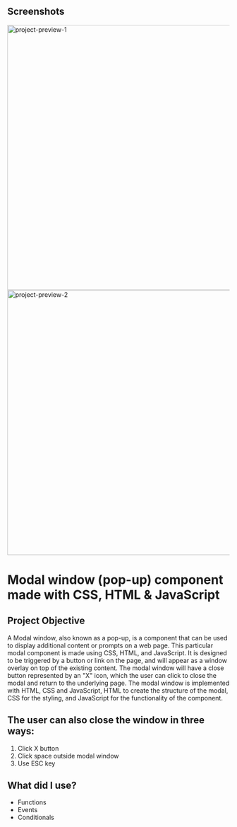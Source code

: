 Screenshots
---------------------

<img width="600" alt="project-preview-1" src="https://github.com/adriiiiiix/modal-window/assets/88784785/a1eda568-d630-4b54-9e6a-6aed9e91f406">
<img width="600" alt="project-preview-2" src="https://github.com/adriiiiiix/modal-window/assets/88784785/dadecf3d-9d73-4772-b255-2cd4b6fb6d06">

# Modal window (pop-up) component made with CSS, HTML &amp; JavaScript

## Project Objective

A Modal window, also known as a pop-up, is a component that can be used to display additional content or prompts on a web page. This particular modal component is made using CSS, HTML, and JavaScript. It is designed to be triggered by a button or link on the page, and will appear as a window overlay on top of the existing content. The modal window will have a close button represented by an "X" icon, which the user can click to close the modal and return to the underlying page. The modal window is implemented with HTML, CSS and JavaScript, HTML to create the structure of the modal, CSS for the styling, and JavaScript for the functionality of the component.

## The user can also close the window in three ways:

1. Click X button
2. Click space outside modal window
3. Use ESC key

## What did I use?

- Functions
- Events
- Conditionals

